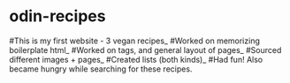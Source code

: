 # odin-recipes

#This is my first website - 3 vegan recipes_
#Worked on memorizing boilerplate html_
#Worked on tags, and general layout of pages_
#Sourced different images + pages_
#Created lists (both kinds)_
#Had fun! Also became hungry while searching for these recipes.
